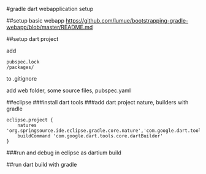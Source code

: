 #gradle dart webapplication setup

##setup basic webapp 
https://github.com/lumue/bootstrapping-gradle-webapp/blob/master/README.md

##setup dart project

add 
```
pubspec.lock 
/packages/
```
to .gitignore
 
add web folder, some source files, pubspec.yaml


##eclipse
###install dart tools
###add dart project nature, builders with gradle
```
eclipse.project {
	natures 'org.springsource.ide.eclipse.gradle.core.nature','com.google.dart.tools.core.dartNature'
	buildCommand 'com.google.dart.tools.core.dartBuilder'
}
```
###run and debug in eclipse as dartium build

##run dart build with gradle



